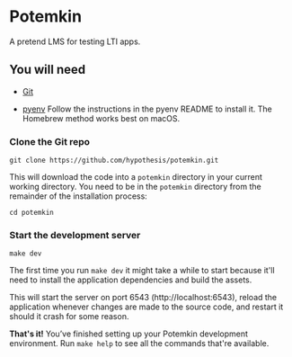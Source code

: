 Potemkin
========

A pretend LMS for testing LTI apps.

## You will need

* [Git](https://git-scm.com/)

* [pyenv](https://github.com/pyenv/pyenv)
  Follow the instructions in the pyenv README to install it.
  The Homebrew method works best on macOS.

### Clone the Git repo

    git clone https://github.com/hypothesis/potemkin.git

This will download the code into a `potemkin` directory in your current working
directory. You need to be in the `potemkin` directory from the remainder of the
installation process:

    cd potemkin

### Start the development server

    make dev

The first time you run `make dev` it might take a while to start because it'll
need to install the application dependencies and build the assets.

This will start the server on port 6543 (http://localhost:6543), reload the
application whenever changes are made to the source code, and restart it should
it crash for some reason.

**That's it!** You’ve finished setting up your Potemkin development
environment. Run `make help` to see all the commands that're available.
